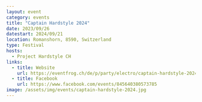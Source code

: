 ```yaml
---
layout: event
category: events
title: "Captain Hardstyle 2024"
date: 2023/09/26
datestart: 2024/09/21
location: Romanshorn, 8590, Switzerland
type: Festival
hosts:
  - Project Hardstyle CH
links:
  - title: Website
    url: https://eventfrog.ch/de/p/party/electro/captain-hardstyle-2024-bodensee-ch-euregia-faehre-7112766737628517634.html
  - title: Facebook
    url: https://www.facebook.com/events/845640380573785
image: /assets/img/events/captain-hardstyle-2024.jpg
---
```

